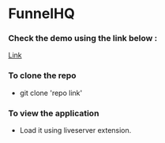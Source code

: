# FunnelHQ 

### Check the demo using the link below :

[Link]( https://sarthak503.github.io/funnelHQ/)

### To clone the repo
- git clone 'repo link'


### To view the application
- Load it using liveserver extension.
